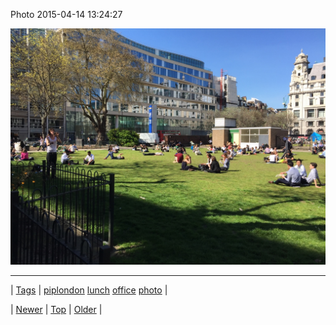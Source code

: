 <!--
title: Photo 2015-04-14 13
date: 2020-06-28T15:27:00.074Z
tags: piplondon, lunch, office, photo
-->


Photo 2015-04-14 13:24:27

![](116380752554-0.jpg)

<!--BOTTOM-POST-NAVIGATION-->
---

| [Tags](tags.md) | [piplondon](tag-piplondon.md) [lunch](tag-lunch.md) [office](tag-office.md) [photo](tag-photo.md) |

| [Newer](116380733192.md) | [Top](index.md) | [Older](116404950909.md) |